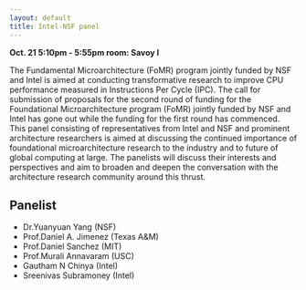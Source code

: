 ```yaml
---
layout: default
title: Intel-NSF panel
---
```


**Oct. 21 5:10pm - 5:55pm room: Savoy I**

The Fundamental Microarchitecture (FoMR) program jointly funded by NSF and Intel is aimed at conducting transformative research to improve CPU performance measured in Instructions Per Cycle (IPC).  The call for submission of proposals for the second round of funding for the Foundational  Microarchitecture program (FoMR) jointly funded by NSF and Intel has gone out while the funding for the first round has commenced. This panel consisting of representatives from Intel and NSF and prominent architecture researchers is aimed at discussing the continued importance of foundational microarchitecture research to the industry and to future of global computing at large. The panelists will discuss their interests and perspectives and aim to broaden and deepen the conversation with the architecture research community around this thrust. 



## Panelist
* Dr.Yuanyuan Yang (NSF)
* Prof.Daniel A. Jimenez (Texas A&M)
* Prof.Daniel Sanchez (MIT)
* Prof.Murali Annavaram (USC)
* Gautham N Chinya (Intel)
* Sreenivas Subramoney (Intel)


